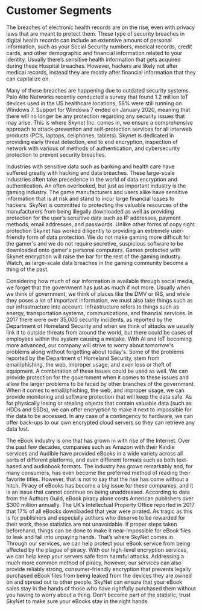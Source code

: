 # Customer Segments

The breaches of electronic health records are on the rise, even with privacy laws that are meant to protect them. These type of security breaches in digital health records can include an extensive amount of personal information, such as your Social Security numbers, medical records, credit cards, and other demographic and financial information related to your identity. Usually there’s sensitive health information that gets acquired during these Hospital breaches. However, hackers are likely not after medical records, instead they are mostly after financial information that they can capitalize on. 

Many of these breaches are happening due to outdated security systems. Palo Alto Networks recently conducted a survey that found 1.2 million IoT devices used in the US healthcare locations, 56% were still running on Windows 7. Support for Windows 7 ended on January 2020, meaning that there will no longer be any protection regarding any security issues that may arise. This is where Skynet Inc. comes in, we ensure a comprehensive approach to attack-prevention and self-protection services for all interweb products (PC’s, laptops, cellphones, tablets). Skynet is dedicated in providing early threat detection, end to end encryption, inspection of network with various of methods of authentication, and cybersecurity protection to prevent security breaches.

Industries with sensitive data such as banking and health care have suffered greatly with hacking and data breaches. These large-scale industries often take precedence in the world of data encryption and authentication. An often overlooked, but just as important industry is the gaming industry. The game manufacturers and users alike have sensitive information that is at risk and stand to incur large financial losses to hackers. SkyNet is committed to protecting the valuable resources of the manufacturers from being illegally downloaded as well as providing protection for the user’s sensitive data such as IP addresses, payment methods, email addresses, and passwords. Unlike other forms of copy right protection Skynet has worked diligently to providing an extremely user-friendly form of data protection. We do not make gaming more difficult for the gamer's and we do not require secretive, suspicious software to be downloaded onto gamer's personal computers. Games protected with Skynet encryption will raise the bar for the rest of the gaming industry. Watch, as large-scale data breaches in the gaming community become a thing of the past.

Considering how much of our information is available through social media, we forget that the government has just as much if not more. Usually when we think of government, we think of places like the DMV or IRS, and while they poses a lot of important information, we must also take things such as our infrastructure into account. Infrastructure refers to things such as energy, transportation systems, communications, and financial services. In 2017 there were over 35,000 security incidents, as reported by the Department of Homeland Security and when we think of attacks we usually link it to outside threats from around the world, but there could be cases of employees within the system causing a mistake. With AI and IoT becoming more advanced, our company will strive to worry about tomorrow's problems along without forgetting about today's.
Some of the problems reported by the Department of Homeland Security, stem from email/phishing, the web, improper usage, and even loss or theft of equipment. A combination of these issues could  be used as well. We can provide protection for the government when it comes to these issues and allow the larger problems to be faced by other branches of the government. When it comes to email/phishing, the web, and improper usage, we can provide monitoring and software protection that will keep the data safe. As for physically losing or stealing objects that contain valuable data (such as HDDs and SSDs), we can offer encryption to make it next to impossible for the data to be accessed. In any case of a contingency to hardware, we can offer back-ups to our own encrypted cloud servers so they can retrieve any data lost.

The eBook industry is one that has grown in with rise of the Internet. Over the past few decades, companies such as Amazon with their Kindle services and Audible have provided eBooks in a wide variety across all sorts of different platforms, and even different formats such as both text-based and audiobook formats. The industry has grown remarkably and, for many consumers, has even become the preferred method of reading their favorite titles. However, that is not to say that the rise has come without a hitch. Piracy of eBooks has become a big issue for these companies, and it is an issue that cannot continue on being unaddressed. According to data from the Authors Guild, eBook piracy alone costs American publishers over $300 million annually. The UK’s Intellectual Property Office reported in 2017 that 17% of all eBooks downloaded that year were pirated. As tragic as this is for publishers and especially authors who deserve to be rewarded for their work, these statistics are not unavoidable. If proper steps taken beforehand, things can be done to make it near-impossible for eBook files to leak and fall into unpaying hands. That’s where SkyNet comes in. Through our services, we can help protect your eBook service from being affected by the plague of piracy. With our high-level encryption services, we can help keep your servers safe from harmful attacks. Addressing a much more common method of piracy, however, our services can also provide reliably strong, consumer-friendly encryption that prevents legally purchased eBook files from being leaked from the devices they are owned on and spread out to other people. SkyNet can ensure that your eBook sales stay in the hands of those who have rightfully purchased them without you having to worry about a thing. Don’t become part of the statistic; trust SkyNet to make sure your eBooks stay in the right hands.
